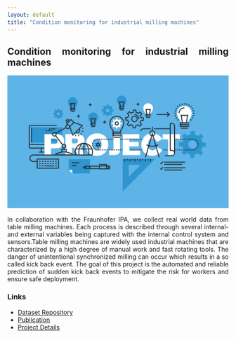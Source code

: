 ```yaml
---
layout: default
title: "Condition monitoring for industrial milling machines"
---
```


<h2>Condition monitoring for industrial milling machines</h2>
<img src="/assets/research_img/project1.jpg" alt="Condition monitoring for industrial milling machines" style="max-width:100%; height:auto;">
<p> In collaboration with the Fraunhofer IPA, we collect real world data from table milling machines. Each process is described through several internal- and external variables being captured with the internal control system and sensors.Table milling machines are widely used industrial machines that are characterized by a high degree of manual work and fast rotating tools. The danger of unintentional synchronized milling can occur which results in a so called kick back event. The goal of this project is the automated and reliable prediction of sudden kick back events to mitigate the risk for workers and ensure safe deployment.</p>

<h3>Links</h3>
<ul>
    <li><a href="GIT_LINK_HERE" target="_blank">Dataset Repository</a></li>
    <li><a href="PUBLICATION_LINK_HERE" target="_blank">Publication</a></li>
    <li><a href="PROJECT_LINK_HERE" target="_blank">Project Details</a></li>
</ul>
<style>
body, p, h2 {
    text-align: justify;
}